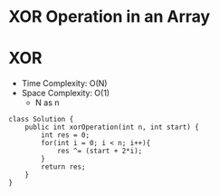 # XOR Operation in an Array
# XOR
* Time Complexity: O(N)
* Space Complexity: O(1)
	* N as n
```
class Solution {
    public int xorOperation(int n, int start) {
        int res = 0;
        for(int i = 0; i < n; i++){
            res ^= (start + 2*i);
        }
        return res;
    }
}
```